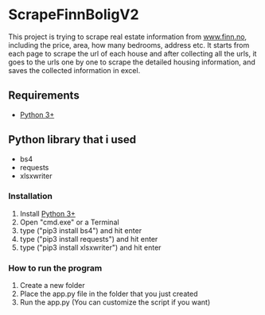 # ScrapeFinnBoligV2

This project is trying to scrape real estate information from www.finn.no, including the price, area, how many bedrooms, address etc. It starts from each page to scrape the url of each house and after collecting all the urls, it goes to the urls one by one to scrape the detailed housing information, and saves the collected information in excel.

## Requirements
* [Python 3+](https://www.python.org/)

## Python library that i used
* bs4
* requests
* xlsxwriter

### Installation
1. Install [Python 3+](https://www.python.org/)
2. Open "cmd.exe" or a Terminal
3. type ("pip3 install bs4") and hit enter
4. type ("pip3 install requests") and hit enter
5. type ("pip3 install xlsxwriter") and hit enter

### How to run the program
1. Create a new folder
2. Place the app.py file in the folder that you just created
3. Run the app.py (You can customize the script if you want)
